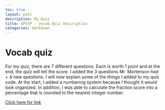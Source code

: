 ```yaml
---
toc: true
layout: post
description: My Quiz
title: APCSP - Vocab Quiz Description
categories: markdown
---
```

# Vocab quiz
For my quiz, there are 7 different questions. Each is worth 1 point and at the end, the quiz will tell the score. I added the 3 questions Mr. Mortenson had + 4 new questions. I will now explain some of the things I added to my quiz code. At the start, I added a numbering system because I thought it would look organized. In addition, I was able to calculate the fraction score into a percentage that is rounded to the nearest integer number. 

[Click here for link](https://nsk1207.github.io/fastpages_nathan/jupyter/2022/08/28/quiz.html)
